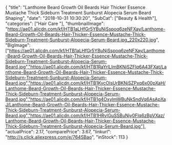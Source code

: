 {
	"title": "Lanthome Beard Growth Oil Beards Hair Thicker Essence Mustache Thick Sideburn Treatment Sunburst Alopecia Serum Beard Shaping",
	"date": "2018-10-31 10:30:20",
	"SubCat": ["Beauty & Health"],
	"categories": ["Hair Care "],
	"thumbnailImage": "https://ae01.alicdn.com/kf/HTB1aLHfGr5YBuNjSspoq6zeNFXay/Lanthome-Beard-Growth-Oil-Beards-Hair-Thicker-Essence-Mustache-Thick-Sideburn-Treatment-Sunburst-Alopecia-Serum-Beard.jpg_220x220.jpg",
	"BigImage": ["https://ae01.alicdn.com/kf/HTB1aLHfGr5YBuNjSspoq6zeNFXay/Lanthome-Beard-Growth-Oil-Beards-Hair-Thicker-Essence-Mustache-Thick-Sideburn-Treatment-Sunburst-Alopecia-Serum-Beard.jpg","https://ae01.alicdn.com/kf/HTB1RaYrlLImBKNjSZFlq6A43FXat/Lanthome-Beard-Growth-Oil-Beards-Hair-Thicker-Essence-Mustache-Thick-Sideburn-Treatment-Sunburst-Alopecia-Serum-Beard.jpg","https://ae01.alicdn.com/kf/HTB1KvcOlsUrBKNjSZPxq6x00pXaH/Lanthome-Beard-Growth-Oil-Beards-Hair-Thicker-Essence-Mustache-Thick-Sideburn-Treatment-Sunburst-Alopecia-Serum-Beard.jpg","https://ae01.alicdn.com/kf/HTB1g4OxylmWBuNkSndVq6AsApXaJ/Lanthome-Beard-Growth-Oil-Beards-Hair-Thicker-Essence-Mustache-Thick-Sideburn-Treatment-Sunburst-Alopecia-Serum-Beard.jpg","https://ae01.alicdn.com/kf/HTB1HRvlGuSSBuNjy0Flq6zBpVXaz/Lanthome-Beard-Growth-Oil-Beards-Hair-Thicker-Essence-Mustache-Thick-Sideburn-Treatment-Sunburst-Alopecia-Serum-Beard.jpg"],
	"actualPrice": 2.17,
	"comparePrice": 3.67,
	"linkurl": "http://s.click.aliexpress.com/e/764SBao",
	"inStock": 113
}
